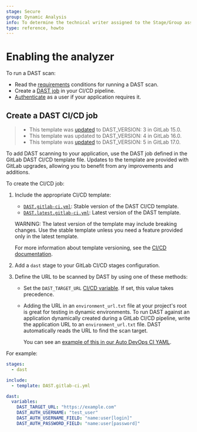 ```yaml
---
stage: Secure
group: Dynamic Analysis
info: To determine the technical writer assigned to the Stage/Group associated with this page, see https://handbook.gitlab.com/handbook/product/ux/technical-writing/#assignments
type: reference, howto
---
```


# Enabling the analyzer

To run a DAST scan:

- Read the [requirements](requirements.md) conditions for running a DAST scan.
- Create a [DAST job](#create-a-dast-cicd-job) in your CI/CD pipeline.
- [Authenticate](authentication.md) as a user if your application requires it.

## Create a DAST CI/CD job

> - This template was [updated](https://gitlab.com/gitlab-org/gitlab/-/merge_requests/87183) to DAST_VERSION: 3 in GitLab 15.0.
> - This template was updated to DAST_VERSION: 4 in GitLab 16.0.
> - This template was [updated](https://gitlab.com/gitlab-org/gitlab/-/merge_requests/151910) to DAST_VERSION: 5 in GitLab 17.0.

To add DAST scanning to your application, use the DAST job defined
in the GitLab DAST CI/CD template file. Updates to the template are provided with GitLab
upgrades, allowing you to benefit from any improvements and additions.

To create the CI/CD job:

1. Include the appropriate CI/CD template:

   - [`DAST.gitlab-ci.yml`](https://gitlab.com/gitlab-org/gitlab/-/blob/master/lib/gitlab/ci/templates/Security/DAST.gitlab-ci.yml):
     Stable version of the DAST CI/CD template.
   - [`DAST.latest.gitlab-ci.yml`](https://gitlab.com/gitlab-org/gitlab/-/blob/master/lib/gitlab/ci/templates/Security/DAST.latest.gitlab-ci.yml):
     Latest version of the DAST template.

   WARNING:
   The latest version of the template may include breaking changes. Use the
   stable template unless you need a feature provided only in the latest template.

   For more information about template versioning, see the
   [CI/CD documentation](../../../../../development/cicd/templates.md#latest-version).

1. Add a `dast` stage to your GitLab CI/CD stages configuration.

1. Define the URL to be scanned by DAST by using one of these methods:

   - Set the `DAST_TARGET_URL` [CI/CD variable](../../../../../ci/yaml/index.md#variables).
     If set, this value takes precedence.

   - Adding the URL in an `environment_url.txt` file at your project's root is great for testing in
     dynamic environments. To run DAST against an application dynamically created during a GitLab CI/CD
     pipeline, write the application URL to an `environment_url.txt` file. DAST automatically reads the
     URL to find the scan target.

     You can see an [example of this in our Auto DevOps CI YAML](https://gitlab.com/gitlab-org/gitlab/-/blob/master/lib/gitlab/ci/templates/Jobs/Deploy.gitlab-ci.yml).

For example:

```yaml
stages:
  - dast

include:
  - template: DAST.gitlab-ci.yml

dast:
  variables:
    DAST_TARGET_URL: "https://example.com"
    DAST_AUTH_USERNAME: "test_user"
    DAST_AUTH_USERNAME_FIELD: "name:user[login]"
    DAST_AUTH_PASSWORD_FIELD: "name:user[password]"
```

